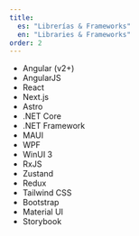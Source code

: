 ```yaml
---
title:
  es: "Librerías & Frameworks"
  en: "Libraries & Frameworks"
order: 2
---
```


- Angular (v2+)
- AngularJS
- React
- Next.js
- Astro
- .NET Core
- .NET Framework
- MAUI
- WPF
- WinUI 3
- RxJS
- Zustand
- Redux
- Tailwind CSS
- Bootstrap
- Material UI
- Storybook
